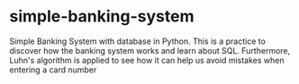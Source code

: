 # simple-banking-system
Simple Banking System with database in Python. This is a practice to discover how the banking system works and learn about SQL. Furthermore, Luhn's algorithm is applied to see how it can help us avoid mistakes when entering a card number
